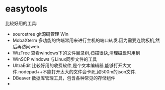 # easytools

比较好用的工具:
* sourcetree git源码管理 Win
* MobaXterm 多功能的终端常用来进行主机的端口转发.因为需要连跳板机,然后再访问web.
* WizTree 查看windows下的文件目录树,扫描很快,清理磁盘时用到
* WinSCP  windows 与Linux同步文件的工具
* UltraEdit 比较好用的收费软件,是个文本编辑器,能够打开大文件.nodepad++不能打开太大的文件会卡死,如500m的json文件.
* DBeaver 数据库管理工具，包含各种常见的存储组件
* 
